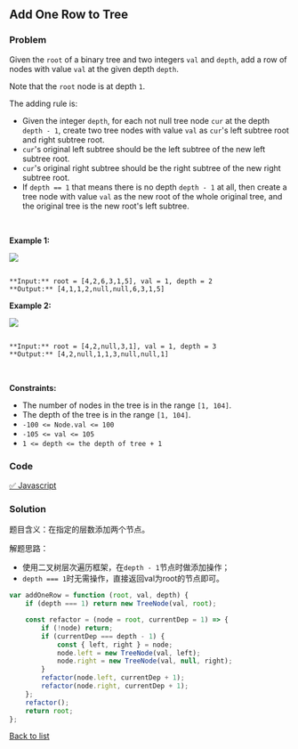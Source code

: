 Add One Row to Tree
---
### Problem
Given the `root` of a binary tree and two integers `val` and `depth`, add a row of nodes with value `val` at the given depth `depth`.


Note that the `root` node is at depth `1`.


The adding rule is:


* Given the integer `depth`, for each not null tree node `cur` at the depth `depth - 1`, create two tree nodes with value `val` as `cur`'s left subtree root and right subtree root.
* `cur`'s original left subtree should be the left subtree of the new left subtree root.
* `cur`'s original right subtree should be the right subtree of the new right subtree root.
* If `depth == 1` that means there is no depth `depth - 1` at all, then create a tree node with value `val` as the new root of the whole original tree, and the original tree is the new root's left subtree.


 


**Example 1:**


![](https://assets.leetcode.com/uploads/2021/03/15/addrow-tree.jpg)

```

**Input:** root = [4,2,6,3,1,5], val = 1, depth = 2
**Output:** [4,1,1,2,null,null,6,3,1,5]

```

**Example 2:**


![](https://assets.leetcode.com/uploads/2021/03/11/add2-tree.jpg)

```

**Input:** root = [4,2,null,3,1], val = 1, depth = 3
**Output:** [4,2,null,1,1,3,null,null,1]

```

 


**Constraints:**


* The number of nodes in the tree is in the range `[1, 104]`.
* The depth of the tree is in the range `[1, 104]`.
* `-100 <= Node.val <= 100`
* `-105 <= val <= 105`
* `1 <= depth <= the depth of tree + 1`

### Code
[✅ Javascript](./solution.js)
### Solution
题目含义：在指定的层数添加两个节点。

解题思路：
- 使用二叉树层次遍历框架，在`depth - 1`节点时做添加操作；
- `depth === 1`时无需操作，直接返回val为root的节点即可。

```javascript
var addOneRow = function (root, val, depth) {
    if (depth === 1) return new TreeNode(val, root);

    const refactor = (node = root, currentDep = 1) => {
        if (!node) return;
        if (currentDep === depth - 1) {
            const { left, right } = node;
            node.left = new TreeNode(val, left);
            node.right = new TreeNode(val, null, right);
        }
        refactor(node.left, currentDep + 1);
        refactor(node.right, currentDep + 1);
    };
    refactor();
    return root;
};
```

[Back to list](../README.md)